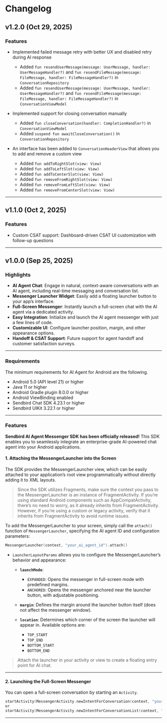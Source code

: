 # Changelog

## v1.2.0 (Oct 29, 2025)

### Features

- Implemented failed message retry with better UX and disabled retry during AI response
  - Added `fun resendUserMessage(message: UserMessage, handler: UserMessageHandler?)` and `fun resendFileMessage(message: FileMessage, handler: FileMessageHandler?)` in `ConversationRepository`
  - Added `fun resendUserMessage(message: UserMessage, handler: UserMessageHandler?)` and `fun resendFileMessage(message: FileMessage, handler: FileMessageHandler?)` in `ConversationViewModel`

- Implemented support for closing conversation manually
  - Added `fun closeConversation(handler: CompletionHandler?)` in `ConversationViewModel`
  - Added `suspend fun awaitCloseConversation()` in `ConversationRepository`

- An interface has been added to `ConversationHeaderView` that allows you to add and remove a custom view
  - Added `fun addToRightSlot(view: View)`
  - Added `fun addToLeftSlot(view: View)`
  - Added `fun addToCenterSlot(view: View)`
  - Added `fun removeFromRightSlot(view: View)`
  - Added `fun removeFromLeftSlot(view: View)`
  - Added `fun removeFromCenterSlot(view: View)`
---

## v1.1.0 (Oct 2, 2025)

### Features

- Custom CSAT support: Dashboard-driven CSAT UI customization with follow-up questions

---

## v1.0.0 (Sep 25, 2025)

### Highlights

- **AI Agent Chat**: Engage in natural, context-aware conversations with an AI agent, including real-time messaging and conversation list.
- **Messenger Launcher Widget**: Easily add a floating launcher button to your app’s interface.
- **Full-Screen Messenger**: Instantly launch a full-screen chat with the AI agent via a dedicated activity.
- **Easy Integration**: Initialize and launch the AI agent messenger with just a few lines of code.
- **Customizable UI**: Configure launcher position, margin, and other appearance options.
- **Handoff & CSAT Support**: Future support for agent handoff and customer satisfaction surveys.

---

### Requirements
The minimum requirements for AI Agent for Android are the following.

- Android 5.0 (API level 21) or higher
- Java 11 or higher
- Android Gradle plugin 8.0.0 or higher
- Android ViewBinding enabled
- Sendbird Chat SDK 4.23.1 or higher
- Sendbird UIKit 3.22.1 or higher

---

### Features

**Sendbird AI Agent Messenger SDK has been officially released!**
This SDK enables you to seamlessly integrate an enterprise-grade AI-powered chat agent into your Android applications.

#### 1. Attaching the MessengerLauncher into the Screen
The SDK provides the MessengerLauncher view, which can be easily attached to your application’s root view programmatically without directly adding it to XML layouts.

> Since the SDK utilizes Fragments, make sure the context you pass to the MessengerLauncher is an instance of FragmentActivity. If you’re using standard Android components such as AppCompatActivity, there’s no need to worry, as it already inherits from FragmentActivity.
However, if you’re using a custom or legacy activity, verify that it inherits from FragmentActivity to avoid runtime issues.

To add the MessengerLauncher to your screen, simply call the `attach()` function of `MessengerLauncher`, specifying the AI agent ID and configuration parameters:

```kotlin
MessengerLauncher(context, "your_ai_agent_id").attach()
```

- `LauncherLayoutParams` allows you to configure the MessengerLauncher’s behavior and appearance:
  - **`launchMode`**:
    - `EXPANDED`: Opens the messenger in full-screen mode with predefined margins.
    - `ANCHORED`: Opens the messenger anchored near the launcher button, with adjustable positioning.

  - **`margin`**: Defines the margin around the launcher button itself (does not affect the messenger window).

  - **`location`**: Determines which corner of the screen the launcher will appear in. Available options are:
    - `TOP_START`
    - `TOP_END`
    - `BOTTOM_START`
    - `BOTTOM_END`

> Attach the launcher in your activity or view to create a floating entry point for AI chat.

---

#### 2. Launching the Full-Screen Messenger
You can open a full-screen conversation by starting an `Activity`.

```kotlin
startActivity(MessengerActivity.newIntentForConversation(context, "your_ai_agent_id"))
or
startActivity(MessengerActivity.newIntentForConversationList(context, "your_ai_agent_id"))
```
---
